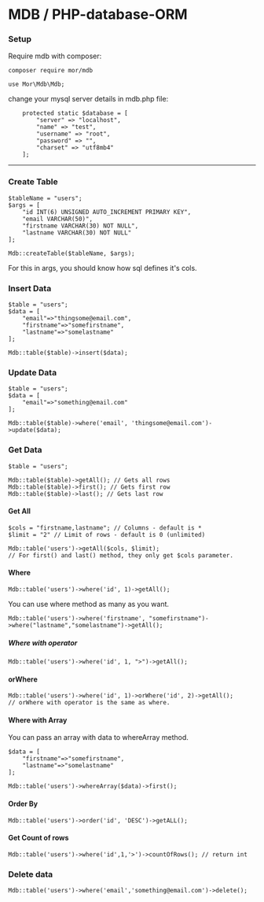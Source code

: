 # MDB / PHP-database-ORM

### Setup

Require mdb with composer:

`composer require mor/mdb`

`use Mor\Mdb\Mdb;` 

change your mysql server details in mdb.php file:

```
    protected static $database = [
        "server" => "localhost",
        "name" => "test",
        "username" => "root",
        "password" => "",
        "charset" => "utf8mb4"
    ];

```

----------------------------------

### Create Table

    
    $tableName = "users";
    $args = [
        "id INT(6) UNSIGNED AUTO_INCREMENT PRIMARY KEY",
        "email VARCHAR(50)",
        "firstname VARCHAR(30) NOT NULL",
        "lastname VARCHAR(30) NOT NULL"
    ];

    Mdb::createTable($tableName, $args);

For this in args, you should know how sql defines it's cols.


### Insert Data
    
    $table = "users";
    $data = [
        "email"=>"thingsome@email.com",
        "firstname"=>"somefirstname",
        "lastname"=>"somelastname"
    ];
    
    Mdb::table($table)->insert($data);

### Update Data

    $table = "users";
    $data = [
        "email"=>"something@email.com"
    ];
    
    Mdb::table($table)->where('email', 'thingsome@email.com')->update($data);
    
### Get Data

    $table = "users";
    
    Mdb::table($table)->getAll(); // Gets all rows
    Mdb::table($table)->first(); // Gets first row
    Mdb::table($table)->last(); // Gets last row
    
#### Get All
    
    $cols = "firstname,lastname"; // Columns - default is *
    $limit = "2" // Limit of rows - default is 0 (unlimited)
    
    Mdb::table('users')->getAll($cols, $limit);
    // For first() and last() method, they only get $cols parameter.

#### Where

    Mdb::table('users')->where('id', 1)->getAll();
    
You can use where method as many as you want.

    Mdb::table('users')->where('firstname', "somefirstname")->where("lastname","somelastname")->getAll();
    
##### Where with operator

    Mdb::table('users')->where('id', 1, ">")->getAll();
    
#### orWhere

    Mdb::table('users')->where('id', 1)->orWhere('id', 2)->getAll();
    // orWhere with operator is the same as where.
    
#### Where with Array

You can pass an array with data to whereArray method.

    $data = [
        "firstname"=>"somefirstname",
        "lastname"=>"somelastname"
    ];
    
    Mdb::table('users')->whereArray($data)->first();

#### Order By

    Mdb::table('users')->order('id', 'DESC')->getALL();


#### Get Count of rows

    Mdb::table('users')->where('id',1,'>')->countOfRows(); // return int


### Delete data

    Mdb::table('users')->where('email','something@email.com')->delete();

